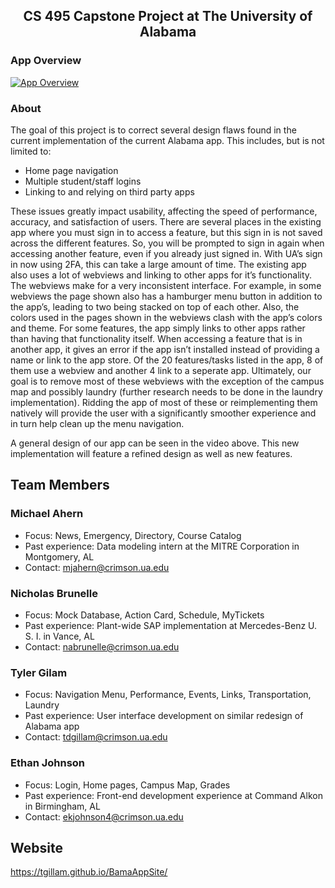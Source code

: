 <h2 style="text-align: center;">CS 495 Capstone Project at The University of Alabama</h2>

### App Overview

[![App Overview](https://i9.ytimg.com/vi/CJr7WGcF044/mq1.jpg?sqp=CKiLguYF&rs=AOn4CLAt3pgb40vqbtT4XUf11XFGEH-YKg)](https://www.youtube.com/watch?v=CJr7WGcF044&t=1s "Alabama Redesign App")

### About

The goal of this project is to correct several design flaws found in the current implementation of the current Alabama app. This includes, but is not limited to:

* Home page navigation
* Multiple student/staff logins
* Linking to and relying on third party apps

These issues greatly impact usability, affecting the speed of performance, accuracy, and satisfaction of users. There are several places in the existing app where you must sign in to access a feature, but this sign in is not saved across the different features. So, you will be prompted to sign in again when accessing another feature, even if you already just signed in. With UA’s sign in now using 2FA, this can take a large amount of time. The existing app also uses a lot of webviews and linking to other apps for it’s functionality. The webviews make for a very inconsistent interface. For example, in some webviews the page shown also has a hamburger menu button in addition to the app’s, leading to two being stacked on top of each other. Also, the colors used in the pages shown in the webviews clash with the app’s colors and theme. For some features, the app simply links to other apps rather than having that functionality itself. When accessing a feature that is in another app, it gives an error if the app isn’t installed instead of providing a name or link to the app store. Of the 20 features/tasks listed in the app, 8 of them use a webview and another 4 link to a seperate app. Ultimately, our goal is to remove most of these webviews with the exception of the campus map and possibly laundry (further research needs to be done in the laundry implementation). Ridding the app of most of these or reimplementing them natively will provide the user with a significantly smoother experience and in turn help clean up the menu navigation.

A general design of our app can be seen in the video above. This new implementation will feature a refined design as well as new features.


## Team Members

### Michael Ahern

* Focus: News, Emergency, Directory, Course Catalog
* Past experience: Data modeling intern at the MITRE Corporation in Montgomery, AL
* Contact: mjahern@crimson.ua.edu

### Nicholas Brunelle

* Focus: Mock Database, Action Card, Schedule, MyTickets
* Past experience: Plant-wide SAP implementation at Mercedes-Benz U. S. I. in Vance, AL
* Contact: nabrunelle@crimson.ua.edu

### Tyler Gilam

* Focus: Navigation Menu, Performance, Events, Links, Transportation, Laundry
* Past experience: User interface development on similar redesign of Alabama app
* Contact: tdgillam@crimson.ua.edu

### Ethan Johnson

* Focus: Login, Home pages, Campus Map, Grades
* Past experience: Front-end development experience at Command Alkon in Birmingham, AL
* Contact: ekjohnson4@crimson.ua.edu

## Website
https://tgillam.github.io/BamaAppSite/
